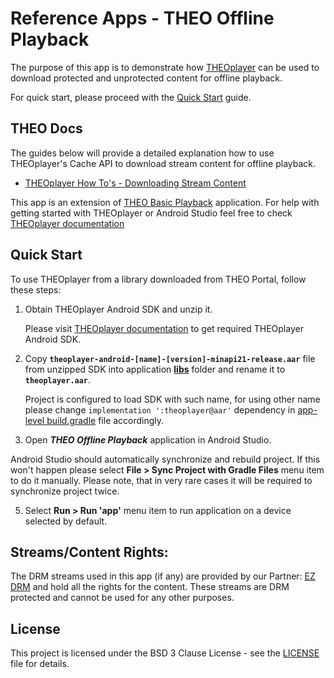 # Reference Apps - THEO Offline Playback

The purpose of this app is to demonstrate how [THEOplayer] can be used to download protected and
unprotected content for offline playback.

For quick start, please proceed with the [Quick Start](#quick-start) guide.



## THEO Docs

The guides below will provide a detailed explanation how to use THEOplayer's Cache API to download
stream content for offline playback.

  * [THEOplayer How To's - Downloading Stream Content]

This app is an extension of [THEO Basic Playback] application. For help with getting started with
THEOplayer or Android Studio feel free to check [THEOplayer documentation]



## Quick Start

To use THEOplayer from a library downloaded from THEO Portal, follow these steps:
1. Obtain THEOplayer Android SDK and unzip it.

   Please visit [THEOplayer documentation] to get required THEOplayer Android SDK.

2. Copy **`theoplayer-android-[name]-[version]-minapi21-release.aar`** file from unzipped SDK into
   application **[libs]** folder and rename it to **`theoplayer.aar`**.

   Project is configured to load SDK with such name, for using other name please change
   `implementation ':theoplayer@aar'` dependency in [app-level build.gradle] file accordingly.

3. Open _**THEO Offline Playback**_ application in Android Studio. 

Android Studio should automatically synchronize and rebuild project. If this won't happen please
select **File > Sync Project with Gradle Files** menu item to do it manually. Please note, that
in very rare cases it will be required to synchronize project twice.

5. Select **Run > Run 'app'** menu item to run application on a device selected by default.


## Streams/Content Rights:

The DRM streams used in this app (if any) are provided by our Partner: [EZ DRM] and hold all
the rights for the content. These streams are DRM protected and cannot be used for any other purposes.


## License

This project is licensed under the BSD 3 Clause License - see the [LICENSE] file for details.


[//]: # (Links and Guides reference)
[THEOplayer]: https://www.theoplayer.com/
[THEO Basic Playback]: ../Basic-Playback
[THEOplayer How To's - Downloading Stream Content]: guides/howto-downloading-stream-content/README.md
[Get Started with THEOplayer]: https://www.theoplayer.com/licensing
[THEOplayer documentation]: https://docs.theoplayer.com/getting-started/01-sdks/02-android/00-getting-started.md#getting-started-on-android
[EZ DRM]: https://ezdrm.com/

[//]: # (Project files reference)
[LICENSE]: LICENSE
[libs]: libs
[app-level build.gradle]: build.gradle.kts
